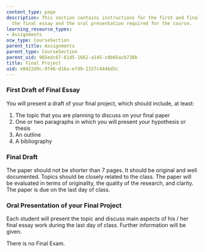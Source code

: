 ```yaml
---
content_type: page
description: This section contains instructions for the first and final drafts of
  the final essay and the oral presentation required for the course.
learning_resource_types:
- Assignments
ocw_type: CourseSection
parent_title: Assignments
parent_type: CourseSection
parent_uid: 985edc67-81d5-1662-a145-c0b65acb738b
title: Final Project
uid: e0422d9c-9f46-d16a-efd9-2157c4446d5c
---
```


### First Draft of Final Essay

You will present a draft of your final project, which should include, at least:

1.  The topic that you are planning to discuss on your final paper
2.  One or two paragraphs in which you will present your hypothesis or thesis
3.  An outline
4.  A bibliography

### Final Draft

The paper should not be shorter than 7 pages. It should be original and well documented. Topics should be closely related to the class. The paper will be evaluated in terms of originality, the quality of the research, and clarity. The paper is due on the last day of class.

### Oral Presentation of your Final Project

Each student will present the topic and discuss main aspects of his / her final essay work during the last day of class. Further information will be given.

There is no Final Exam.